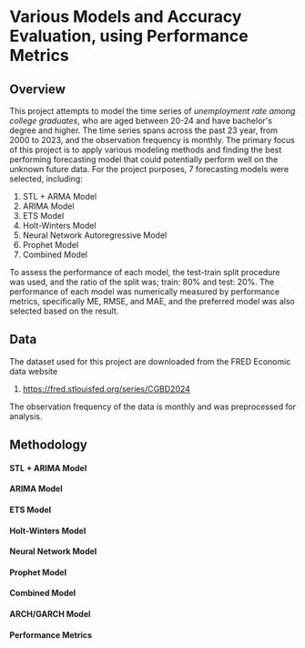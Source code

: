 # Various Models and Accuracy Evaluation, using Performance Metrics

## Overview
This project attempts to model the time series of *unemployment rate among college graduates*, who are aged between 20-24 and have bachelor's degree and higher. The time series spans across the past 23 year, from 2000 to 2023, and the observation frequency is monthly. The primary focus of this project is to apply various modeling methods and finding the best performing forecasting model that could potentially perform well on the unknown future data. For the project purposes, 7 forecasting models were selected, including:

1. STL + ARMA Model
2. ARIMA Model
3. ETS Model
4. Holt-Winters Model
5. Neural Network Autoregressive Model
6. Prophet Model
7. Combined Model

To assess the performance of each model, the test-train split procedure was used, and the ratio of the split was; train: 80% and test: 20%. The performance of each model was numerically measured by performance metrics, specifically ME, RMSE, and MAE, and the preferred model was also selected based on the result.




## Data
The dataset used for this project are downloaded from the FRED Economic data website 
1. https://fred.stlouisfed.org/series/CGBD2024

The observation frequency of the data is monthly and was preprocessed for analysis.

## Methodology


#### STL + ARIMA Model
#### ARIMA Model
#### ETS Model
#### Holt-Winters Model
#### Neural Network Model
#### Prophet Model
#### Combined Model
#### ARCH/GARCH Model
#### Performance Metrics


